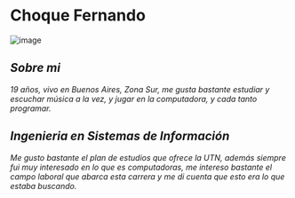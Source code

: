 # **Choque Fernando**
![image](https://github.com/pdepjuevesTT/2024-presentacion-Fernando17A/assets/164186811/f3e7519b-b689-47ff-b710-cf91ad680956)
## ***Sobre mi***
*19 años, vivo en Buenos Aires, Zona Sur, me gusta bastante estudiar y escuchar música a la vez, y jugar en la computadora, y cada tanto programar.*
## ***Ingenieria en Sistemas de Información***
*Me gusto bastante el plan de estudios que ofrece la UTN, además siempre fui muy interesado en lo que es computadoras, me intereso bastante el campo laboral que abarca esta carrera y me di cuenta que esto era lo que estaba buscando.*
